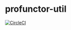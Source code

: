 # profunctor-util

[![CircleCI](https://circleci.com/gh/cmk/profunctor-util.svg?style=svg)](https://circleci.com/gh/cmk/profunctor-util)
